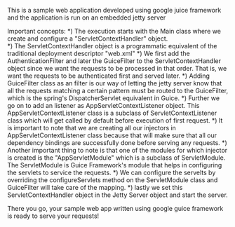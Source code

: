 This is a sample web application developed using google juice framework and the application is run on an embedded jetty server

Important concepts:
*) The execution starts with the Main class where we create and configure a "ServletContextHandler" object.
</br> 
*) The ServletContextHandler object is a programmatic equivalent of the traditional deployment descriptor "web.xml"
*) We first add the AuthenticationFilter and later the GuiceFilter to the ServletContextHandler object since we want the requests to be processed in that order. That is, we want the requests to be authenticated first and served later.
*) Adding GuiceFilter class as an filter is our way of letting the jetty server know that all the requests matching a certain pattern must be routed to the GuiceFilter, which is the spring's DispatcherServlet equivalent in Guice.
*) Further we go on to add an listener as AppServletContextListener object. This AppServletContextListener class is a subclass of ServletContextListener class which will get called by default before execution of first request.
*) It is important to note that we are creating all our injectors in AppServletContextListener class because that will make sure that all our dependency bindings are successfully done before serving any requests.
*) Another important thing to note is that one of the modules for which injector is created is the "AppServletModule" which is a subclass of ServletModule. The ServletModule is Guice Framework's module that helps in configuring the servlets to service the requests.
*) We can configure the servelts by overriding the configureServlets method on the ServletModule class and GuiceFilter will take care of the mapping.
*) lastly we set this ServletContextHandler object in the Jetty Server object and start the server.

There you go, your sample web app written using google guice framework is ready to serve your requests!
